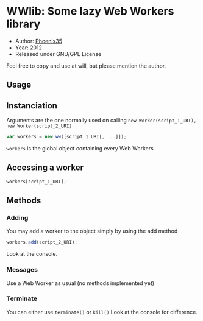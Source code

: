 WWlib: Some lazy Web Workers library
====================================

* Author: [Phoenix35](https://github.com/Phoenix35)
* Year: 2012
* Released under GNU/GPL License

Feel free to copy and use at will, but please mention the author.

Usage
-----
## Instanciation

Arguments are the one normally used on calling `new Worker(script_1_URI), new Worker(script_2_URI)`
``` javascript
var workers = new ww([script_1_URI[, ...]]);
```
`workers` is the global object containing every Web Workers


## Accessing a worker
``` javascript
workers[script_1_URI];
```


## Methods

### Adding
You may add a worker to the object simply by using the add method
``` javascript
workers.add(script_2_URI);
```
Look at the console.

### Messages
Use a Web Worker as usual (no methods implemented yet)

### Terminate
You can either use `terminate()` or `kill()`
Look at the console for difference.